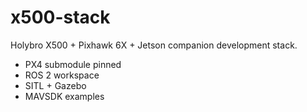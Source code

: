 # x500-stack
Holybro X500 + Pixhawk 6X + Jetson companion development stack.
- PX4 submodule pinned
- ROS 2 workspace
- SITL + Gazebo
- MAVSDK examples
